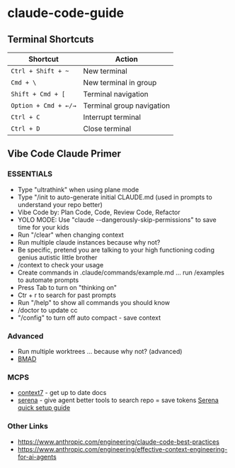 # claude-code-guide

## Terminal Shortcuts

| Shortcut | Action |
|----------|--------|
| `Ctrl + Shift + ~` | New terminal |
| `Cmd + \` | New terminal in group |
| `Shift + Cmd + [` | Terminal navigation |
| `Option + Cmd + ←/→` | Terminal group navigation |
| `Ctrl + C` | Interrupt terminal |
| `Ctrl + D` | Close terminal |

## Vibe Code Claude Primer

### ESSENTIALS
- Type "ultrathink" when using plane mode
- Type "/init to auto-generate initial CLAUDE.md (used in prompts to understand your repo better)
- Vibe Code by: Plan Code, Code, Review Code, Refactor
- YOLO MODE: Use "claude --dangerously-skip-permissions" to save time for your kids
- Run "/clear" when changing context
- Run multiple claude instances because why not?
- Be specific, pretend you are talking to your high functioning coding genius autistic little brother
- /context to check your usage
- Create commands in .claude/commands/example.md … run /examples to automate prompts
- Press Tab to turn on "thinking on"
- Ctr + r to search for past prompts
- Run "/help" to show all commands you should know
- /doctor to update cc
- "/config" to turn off auto compact - save context

### Advanced
- Run multiple worktrees … because why not? (advanced)
- [BMAD](https://github.com/bmad-code-org/BMAD-METHOD?tab=readme-ov-file)

### MCPS
- [context7](https://github.com/upstash/context7) - get up to date docs
- [serena](https://github.com/oraios/serena) - give agent better tools to search repo = save tokens [Serena quick setup guide](https://github.com/anthropics/claude-code)

### Other Links
- https://www.anthropic.com/engineering/claude-code-best-practices
- https://www.anthropic.com/engineering/effective-context-engineering-for-ai-agents
